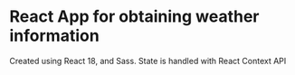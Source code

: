 # React App for obtaining weather information

Created using React 18, and Sass.
State is handled with React Context API
